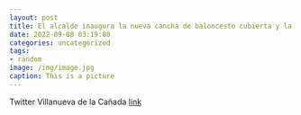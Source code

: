 ```yaml
---
layout: post
title: El alcalde inaugura la nueva cancha de baloncesto cubierta y la pista de tenis al aire libre del Polideportivo Santiago Apóstol....
date: 2022-09-08 03:19:08
categories: uncategorized
tags:
- random
image: /img/image.jpg
caption: This is a picture
---
```

Twitter Villanueva de la Cañada [link](https://twitter.com/AytoVDLCanada/status/1567482715053637632)
